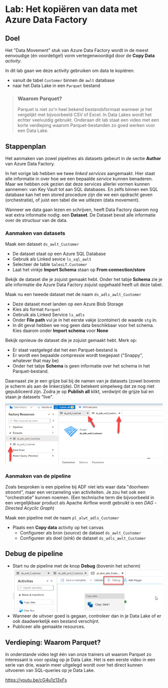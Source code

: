 # Lab: Het kopiëren van data met Azure Data Factory 

## Doel

Het "Data Movement" stuk van Azure Data Factory wordt in de meest eenvoudige (én voordelige!) vorm vertegenwoordigd door de **Copy Data** *activity*.

In dit lab gaan we deze activity gebruiken om data te kopiëren:

* vanuit de tabel `Customer` binnen de `awlt` database
* naar het Data Lake in een `Parquet` bestand

> ### Waarom Parquet?
>
> Parquet is niet zo'n heel bekend bestandsformaat wanneer je het vergelijkt met bijvoorbeeld CSV of Excel. In Data Lakes wordt het echter veelvuldig gebruikt. Onderaan dit lab staat een video met een korte verdieping waarom Parquet-bestanden zo goed werken voor een Data Lake.

## Stappenplan

Het aanmaken van zowel pipelines als datasets gebeurt in de sectie **Author** van Azure Data Factory. 

In het vorige lab hebben we twee *linked services* aangemaakt. Hier staat alle informatie in over hoe we een bepaalde *service* kunnen benaderen. Maar we hebben ook gezien dat deze services allerlei vormen kunnen aannemen: van Key Vault tot aan SQL databases. En zelfs bínnen een SQL database kan het een stored procedure zijn die we een opdracht geven (orchestratie), of juist een tabel die we uitlezen (data movement).

Wanneer we data gaan lezen en schrijven, heeft Data Factory daarom nog wat extra informatie nodig: een **Dataset**. De Dataset bevat alle informatie over de structuur van de data.

### Aanmaken van datasets

Maak een dataset `ds_awlt_Customer`

* De dataset staat op een Azure SQL Database
* Gebruik als Linked sevice `ls_sql_awlt`
* Selecteer de table `SalesLT.Customer`
* Laat het vinkje **Import Schema** staan op **From connection/store**

Bekijk de dataset die je zojuist gemaakt hebt. Onder het tabje **Schema** zie je alle informatie die Azure Data Factory zojuist opgehaald heeft uit deze tabel.

Maak nu een tweede dataset met de naam `ds_adls_awlt_Customer`

* Deze dataset moet landen op een Azure Blob Storage
* Kies als format `Parquet`
* Gebruik als Linked Service `ls_adls`
* Onder **File path** vul je in het eerste vakje (*container*) de waarde `stg` in.
* In dit geval hebben we nog geen data beschikbaar voor het schema. Kies daarom onder **Import schema** voor **None**

Bekijk opnieuw de dataset die je zojuist gemaakt hebt. Merk op:

* Er staat vastgelegd dat het een Parquet-bestand is
* Er wordt een bepaalde compressie wordt toegepast ("Snappy", whatever that may be)
* Onder het tabje **Schema** is geen informatie over het schema in het Parquet-bestand.

Daarnaast zie je een grijze bal bij de namen van je datasets (zowel bovenin je scherm als aan de linkerzijde). Dit betekent simpelweg dat ze nog niet gepubliceerd zijn. Zodra je op **Publish all** klikt, verdwijnt de grijze bal en staan je datasets "live".

![Grijze bal betekent niet gepubliceerd](img/grijze-ballen.png)

### Aanmaken van de pipeline

Zoals besproken is een pipeline bij ADF niet iets waar data "doorheen stroomt", maar een verzameling van activiteiten. Je zou het ook een "orchestratie" kunnen noemen. (Een technische term die bijvoorbeeld in een vergelijkbaar product als Apache Airflow wordt gebruikt is een *DAG* - *Directed Acyclic Graph*)

Maak een pipeline met de naam `pl_alwt_adls_Customer`

* Plaats een **Copy data** activity op het canvas
  * Configureer als bron (*source*) de dataset `ds_awlt_Customer`
  * Configureer als doel (*sink*) de dataset `ds_adls_awlt_Customer`

## Debug de pipeline

* Start nu de pipeline met de knop **Debug** (bovenin het scherm)
  ![debug-knop-zit-bovenin-het-scherm](img/debug-pipeline.png)
* Wanneer de uitvoer goed is gegaan, controleer dan in je Data Lake of er ook daadwerkelijk een bestand verschijnt.
* Publiceer alle gemaakte resources.

## Verdieping: Waarom Parquet?

In onderstande video legt één van onze trainers uit waarom Parquet zo interessant is voor opslag op je Data Lake. Het is een eerste video in een serie van drie, waarin meer uitgelegd wordt over het direct kunnen uitvoeren van SQL-queries op je Data Lake.

https://youtu.be/cG4u1z13xFs
